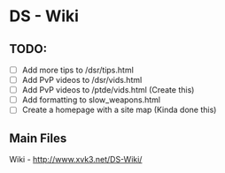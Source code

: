 # DS - Wiki

## TODO:

- [ ] Add more tips to /dsr/tips.html
- [ ] Add PvP videos to /dsr/vids.html
- [ ] Add PvP videos to /ptde/vids.html (Create this)
- [ ] Add formatting to slow_weapons.html
- [ ] Create a homepage with a site map (Kinda done this)

## Main Files

Wiki - http://www.xvk3.net/DS-Wiki/
